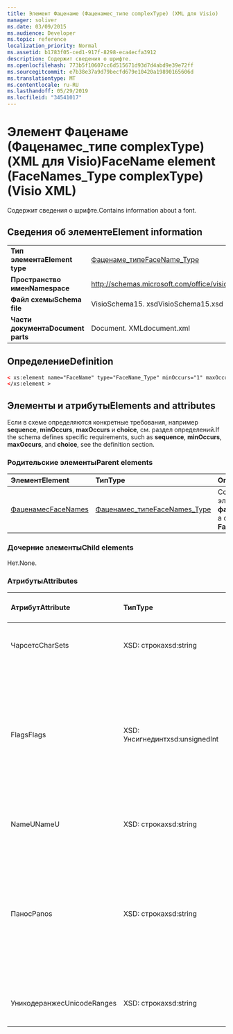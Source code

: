 ```yaml
---
title: Элемент Фаценаме (Фаценамес_типе complexType) (XML для Visio)
manager: soliver
ms.date: 03/09/2015
ms.audience: Developer
ms.topic: reference
localization_priority: Normal
ms.assetid: b1783f05-ced1-917f-8298-eca4ecfa3912
description: Содержит сведения о шрифте.
ms.openlocfilehash: 773b5f10607cc6d515671d93d7d4abd9e39e72ff
ms.sourcegitcommit: e7b38e37a9d79becfd679e10420a19890165606d
ms.translationtype: MT
ms.contentlocale: ru-RU
ms.lasthandoff: 05/29/2019
ms.locfileid: "34541017"
---
```

# <a name="facename-element-facenamestype-complextype-visio-xml"></a><span data-ttu-id="81f43-103">Элемент Фаценаме (Фаценамес_типе complexType) (XML для Visio)</span><span class="sxs-lookup"><span data-stu-id="81f43-103">FaceName element (FaceNames_Type complexType) (Visio XML)</span></span>

<span data-ttu-id="81f43-104">Содержит сведения о шрифте.</span><span class="sxs-lookup"><span data-stu-id="81f43-104">Contains information about a font.</span></span>
  
## <a name="element-information"></a><span data-ttu-id="81f43-105">Сведения об элементе</span><span class="sxs-lookup"><span data-stu-id="81f43-105">Element information</span></span>

|||
|:-----|:-----|
|<span data-ttu-id="81f43-106">**Тип элемента**</span><span class="sxs-lookup"><span data-stu-id="81f43-106">**Element type**</span></span> <br/> |[<span data-ttu-id="81f43-107">Фаценаме_типе</span><span class="sxs-lookup"><span data-stu-id="81f43-107">FaceName_Type</span></span>](facename_type-complextypevisio-xml.md) <br/> |
|<span data-ttu-id="81f43-108">**Пространство имен**</span><span class="sxs-lookup"><span data-stu-id="81f43-108">**Namespace**</span></span> <br/> |http://schemas.microsoft.com/office/visio/2012/main  <br/> |
|<span data-ttu-id="81f43-109">**Файл схемы**</span><span class="sxs-lookup"><span data-stu-id="81f43-109">**Schema file**</span></span> <br/> |<span data-ttu-id="81f43-110">VisioSchema15. xsd</span><span class="sxs-lookup"><span data-stu-id="81f43-110">VisioSchema15.xsd</span></span>  <br/> |
|<span data-ttu-id="81f43-111">**Части документа**</span><span class="sxs-lookup"><span data-stu-id="81f43-111">**Document parts**</span></span> <br/> |<span data-ttu-id="81f43-112">Document. XML</span><span class="sxs-lookup"><span data-stu-id="81f43-112">document.xml</span></span>  <br/> |
   
## <a name="definition"></a><span data-ttu-id="81f43-113">Определение</span><span class="sxs-lookup"><span data-stu-id="81f43-113">Definition</span></span>

```XML
< xs:element name="FaceName" type="FaceName_Type" minOccurs="1" maxOccurs="unbounded" >
</xs:element > 
```

## <a name="elements-and-attributes"></a><span data-ttu-id="81f43-114">Элементы и атрибуты</span><span class="sxs-lookup"><span data-stu-id="81f43-114">Elements and attributes</span></span>

<span data-ttu-id="81f43-115">Если в схеме определяются конкретные требования, например **sequence**, **minOccurs**, **maxOccurs** и **choice**, см. раздел определений.</span><span class="sxs-lookup"><span data-stu-id="81f43-115">If the schema defines specific requirements, such as **sequence**, **minOccurs**, **maxOccurs**, and **choice**, see the definition section.</span></span> 
  
### <a name="parent-elements"></a><span data-ttu-id="81f43-116">Родительские элементы</span><span class="sxs-lookup"><span data-stu-id="81f43-116">Parent elements</span></span>

|<span data-ttu-id="81f43-117">**Элемент**</span><span class="sxs-lookup"><span data-stu-id="81f43-117">**Element**</span></span>|<span data-ttu-id="81f43-118">**Тип**</span><span class="sxs-lookup"><span data-stu-id="81f43-118">**Type**</span></span>|<span data-ttu-id="81f43-119">**Описание**</span><span class="sxs-lookup"><span data-stu-id="81f43-119">**Description**</span></span>|
|:-----|:-----|:-----|
|[<span data-ttu-id="81f43-120">Фаценамес</span><span class="sxs-lookup"><span data-stu-id="81f43-120">FaceNames</span></span>](facenames-element-visiodocument_type-complextypevisio-xml.md) <br/> |[<span data-ttu-id="81f43-121">Фаценамес_типе</span><span class="sxs-lookup"><span data-stu-id="81f43-121">FaceNames_Type</span></span>](facenames_type-complextypevisio-xml.md) <br/> |<span data-ttu-id="81f43-122">Содержит коллекцию элементов **фаценаме** .</span><span class="sxs-lookup"><span data-stu-id="81f43-122">Contains a collection of **FaceName** elements.</span></span>  <br/> |
   
### <a name="child-elements"></a><span data-ttu-id="81f43-123">Дочерние элементы</span><span class="sxs-lookup"><span data-stu-id="81f43-123">Child elements</span></span>

<span data-ttu-id="81f43-124">Нет.</span><span class="sxs-lookup"><span data-stu-id="81f43-124">None.</span></span>
  
### <a name="attributes"></a><span data-ttu-id="81f43-125">Атрибуты</span><span class="sxs-lookup"><span data-stu-id="81f43-125">Attributes</span></span>

|<span data-ttu-id="81f43-126">**Атрибут**</span><span class="sxs-lookup"><span data-stu-id="81f43-126">**Attribute**</span></span>|<span data-ttu-id="81f43-127">**Тип**</span><span class="sxs-lookup"><span data-stu-id="81f43-127">**Type**</span></span>|<span data-ttu-id="81f43-128">**Обязательный**</span><span class="sxs-lookup"><span data-stu-id="81f43-128">**Required**</span></span>|<span data-ttu-id="81f43-129">**Описание**</span><span class="sxs-lookup"><span data-stu-id="81f43-129">**Description**</span></span>|<span data-ttu-id="81f43-130">**Возможные значения**</span><span class="sxs-lookup"><span data-stu-id="81f43-130">**Possible values**</span></span>|
|:-----|:-----|:-----|:-----|:-----|
|<span data-ttu-id="81f43-131">Чарсетс</span><span class="sxs-lookup"><span data-stu-id="81f43-131">CharSets</span></span>  <br/> |<span data-ttu-id="81f43-132">XSD: строка</span><span class="sxs-lookup"><span data-stu-id="81f43-132">xsd:string</span></span>  <br/> |<span data-ttu-id="81f43-133">необязательный</span><span class="sxs-lookup"><span data-stu-id="81f43-133">optional</span></span>  <br/> |<span data-ttu-id="81f43-134">Поддерживаемые кодировки шрифта.</span><span class="sxs-lookup"><span data-stu-id="81f43-134">The supported character sets of the font.</span></span>  <br/> |<span data-ttu-id="81f43-135">Значения типа String: XSD.</span><span class="sxs-lookup"><span data-stu-id="81f43-135">Values of the xsd:string type.</span></span>  <br/> |
|<span data-ttu-id="81f43-136">Flags</span><span class="sxs-lookup"><span data-stu-id="81f43-136">Flags</span></span>  <br/> |<span data-ttu-id="81f43-137">XSD: Унсигнединт</span><span class="sxs-lookup"><span data-stu-id="81f43-137">xsd:unsignedInt</span></span>  <br/> |<span data-ttu-id="81f43-138">необязательный</span><span class="sxs-lookup"><span data-stu-id="81f43-138">optional</span></span>  <br/> |<span data-ttu-id="81f43-139">Флаги, указывающие на следующие значения: отсутствующий шрифт, используемый по умолчанию шрифт, азиатский шрифт, сложный шрифт, вертикальный шрифт и тип шрифта.</span><span class="sxs-lookup"><span data-stu-id="81f43-139">Flags that indicate the following: missing font, default font, asian font, complex font, vertical font, and font type.</span></span>  <br/> |<span data-ttu-id="81f43-140">Значения типа XSD: Унсигнединт.</span><span class="sxs-lookup"><span data-stu-id="81f43-140">Values of the xsd:unsignedInt type.</span></span>  <br/> |
|<span data-ttu-id="81f43-141">NameU</span><span class="sxs-lookup"><span data-stu-id="81f43-141">NameU</span></span>  <br/> |<span data-ttu-id="81f43-142">XSD: строка</span><span class="sxs-lookup"><span data-stu-id="81f43-142">xsd:string</span></span>  <br/> |<span data-ttu-id="81f43-143">Обязательный</span><span class="sxs-lookup"><span data-stu-id="81f43-143">required</span></span>  <br/> |<span data-ttu-id="81f43-144">Имя шрифта в виде строки Юникода UTF – 16.</span><span class="sxs-lookup"><span data-stu-id="81f43-144">The name of the font as a UTF-16 Unicode string.</span></span>  <br/> ||
|<span data-ttu-id="81f43-145">Панос</span><span class="sxs-lookup"><span data-stu-id="81f43-145">Panos</span></span>  <br/> |<span data-ttu-id="81f43-146">XSD: строка</span><span class="sxs-lookup"><span data-stu-id="81f43-146">xsd:string</span></span>  <br/> |<span data-ttu-id="81f43-147">необязательный</span><span class="sxs-lookup"><span data-stu-id="81f43-147">optional</span></span>  <br/> |<span data-ttu-id="81f43-148">Подпись паносе для шрифта.</span><span class="sxs-lookup"><span data-stu-id="81f43-148">The panose signature for the font.</span></span> <span data-ttu-id="81f43-149">Паносе — это система классификации для гарнитур, которые классифицируются на основе их визуальных характеристик.</span><span class="sxs-lookup"><span data-stu-id="81f43-149">Panose is a classification system for typefaces that categorizes them based upon their visual characteristics.</span></span>  <br/> |<span data-ttu-id="81f43-150">Значения типа String: XSD.</span><span class="sxs-lookup"><span data-stu-id="81f43-150">Values of the xsd:string type.</span></span>  <br/> |
|<span data-ttu-id="81f43-151">Уникодеранжес</span><span class="sxs-lookup"><span data-stu-id="81f43-151">UnicodeRanges</span></span>  <br/> |<span data-ttu-id="81f43-152">XSD: строка</span><span class="sxs-lookup"><span data-stu-id="81f43-152">xsd:string</span></span>  <br/> |<span data-ttu-id="81f43-153">необязательный</span><span class="sxs-lookup"><span data-stu-id="81f43-153">optional</span></span>  <br/> |<span data-ttu-id="81f43-154">Поддерживаемые диапазоны Юникода для шрифта.</span><span class="sxs-lookup"><span data-stu-id="81f43-154">The supported Unicode ranges of the font.</span></span>  <br/> |<span data-ttu-id="81f43-155">Значения типа String: XSD.</span><span class="sxs-lookup"><span data-stu-id="81f43-155">Values of the xsd:string type.</span></span>  <br/> |
   


